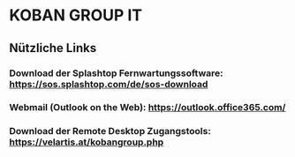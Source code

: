# KOBAN GROUP IT
## Nützliche Links
### Download der Splashtop Fernwartungssoftware: https://sos.splashtop.com/de/sos-download

### Webmail (Outlook on the Web): https://outlook.office365.com/

### Download der Remote Desktop Zugangstools: https://velartis.at/kobangroup.php
